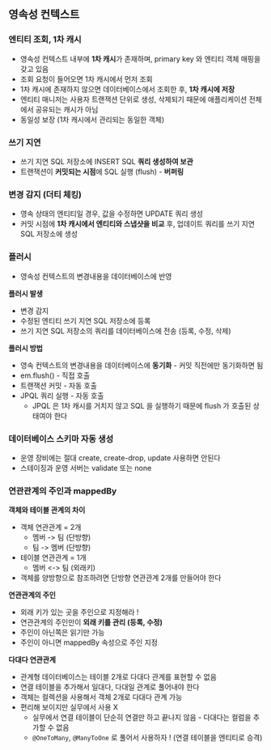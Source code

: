 ## 영속성 컨텍스트

### 엔티티 조회, 1차 캐시
- 영속성 컨텍스트 내부에 **1차 캐시**가 존재하며, primary key 와 엔티티 객체 매핑을 갖고 있음
- 조회 요청이 들어오면 1차 캐시에서 먼저 조회
- 1차 캐시에 존재하지 않으면 데이터베이스에서 조회한 후, **1차 캐시에 저장**
- 엔티티 매니저는 사용자 트랜잭션 단위로 생성, 삭제되기 때문에 애플리케이션 전체에서 공유되는 캐시가 아님
- 동일성 보장 (1차 캐시에서 관리되는 동일한 객체)

### 쓰기 지연
- 쓰기 지연 SQL 저장소에 INSERT SQL **쿼리 생성하여 보관**
- 트랜잭션이 **커밋되는 시점**에 SQL 실행 (flush) - **버퍼링**

### 변경 감지 (더티 체킹)
- 영속 상태의 엔티티일 경우, 값을 수정하면 UPDATE 쿼리 생성
- 커밋 시점에 **1차 캐시에서 엔티티와 스냅샷을 비교** 후, 업데이트 쿼리를 쓰기 지연 SQL 저장소에 생성

### 플러시
- 영속성 컨텍스트의 변경내용을 데이터베이스에 반영

**플러시 발생**
- 변경 감지
- 수정된 엔티티 쓰기 지연 SQL 저장소에 등록
- 쓰기 지연 SQL 저장소의 쿼리를 데이터베이스에 전송 (등록, 수정, 삭제)

**플러시 방법**
- 영속 컨텍스트의 변경내용을 데이터베이스에 **동기화** - 커밋 직전에만 동기화하면 됨
- em.flush() - 직접 호출
- 트랜잭션 커밋 - 자동 호출
- JPQL 쿼리 실행 - 자동 호출
  - JPQL 은 1차 캐시를 거치지 않고 SQL 을 실행하기 때문에 flush 가 호출된 상태여야 한다

### 데이터베이스 스키마 자동 생성
- 운영 장비에는 절대 create, create-drop, update 사용하면 안된다
- 스테이징과 운영 서버는 validate 또는 none

### 연관관계의 주인과 mappedBy
**객체와 테이블 관계의 차이**
- 객체 연관관계 = 2개
  - 멤버 -> 팀 (단방향)
  - 팀 -> 멤버 (단방향)
- 테이블 연관관계 = 1개
  - 멤버 <-> 팀 (외래키)
- 객체를 양방향으로 참조하려면 단방향 연관관계 2개를 만들어야 한다

**연관관계의 주인**
- 외래 키가 있는 곳을 주인으로 지정해라 !
- 연관관계의 주인만이 **외래 키를 관리 (등록, 수정)**
- 주인이 아닌쪽은 읽기만 가능
- 주인이 아니면 mappedBy 속성으로 주인 지정

**다대다 연관관계**
- 관계형 데이터베이스는 테이블 2개로 다대다 관계를 표현할 수 없음
- 연결 테이블을 추가해서 일대다, 다대일 관계로 풀어내야 한다
- 객체는 컬렉션을 사용해서 객체 2개로 다대다 관계 가능
- 편리해 보이지만 실무에서 사용 X
  - 실무에서 연결 테이블이 단순히 연결만 하고 끝나지 않음 - 다대다는 컬럼을 추가할 수 없음
  - `@OneToMany`, `@ManyToOne` 로 풀어서 사용하자 ! (연결 테이블을 엔티티로 승격)